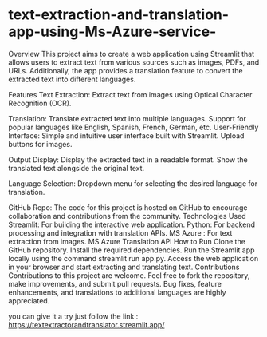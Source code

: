 # text-extraction-and-translation-app-using-Ms-Azure-service-
Overview
This project aims to create a web application using Streamlit that allows users to extract text from various sources such as images, PDFs, and URLs. Additionally, the app provides a translation feature to convert the extracted text into different languages.

Features
Text Extraction:
Extract text from images using Optical Character Recognition (OCR).

Translation:
Translate extracted text into multiple languages.
Support for popular languages like English, Spanish, French, German, etc.
User-Friendly Interface:
Simple and intuitive user interface built with Streamlit.
Upload buttons for images.

Output Display:
Display the extracted text in a readable format.
Show the translated text alongside the original text.

Language Selection:
Dropdown menu for selecting the desired language for translation.

GitHub Repo:
The code for this project is hosted on GitHub to encourage collaboration and contributions from the community.
Technologies Used
Streamlit: For building the interactive web application.
Python: For backend processing and integration with translation APIs.
MS Azure : For text extraction from images.
MS Azure Translation API
How to Run
Clone the GitHub repository.
Install the required dependencies.
Run the Streamlit app locally using the command streamlit run app.py.
Access the web application in your browser and start extracting and translating text.
Contributions
Contributions to this project are welcome. Feel free to fork the repository, make improvements, and submit pull requests. Bug fixes, feature enhancements, and translations to additional languages are highly appreciated.

you can give it a try just follow the link :
https://textextractorandtranslator.streamlit.app/
